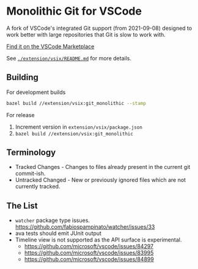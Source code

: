 # Monolithic Git for VSCode

A fork of VSCode's integrated Git support (from 2021-09-08) designed to work better with large repositories that Git is slow to work with.

[Find it on the VSCode Marketplace](https://marketplace.visualstudio.com/items?itemName=siliconsoldier.git-monolithic)

See [`./extension/vsix/README.md`](./extension/vsix/README.md) for more details.

## Building

For development builds
```sh
bazel build //extension/vsix:git_monolithic --stamp
```

For release
1. Increment version in `extension/vsix/package.json`
2. `bazel build //extension/vsix:git_monolithic`

## Terminology

- Tracked Changes - Changes to files already present in the current git commit-ish.
- Untracked Changed - New or previously ignored files which are not currently tracked.

## The List

- `watcher` package type issues.
  https://github.com/fabiospampinato/watcher/issues/33
- ava tests should emit JUnit output
- Timeline view is not supported as the API surface is experimental.
  - https://github.com/microsoft/vscode/issues/84297
  - https://github.com/microsoft/vscode/issues/83995
  - https://github.com/microsoft/vscode/issues/84899
